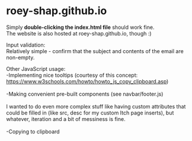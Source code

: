 # roey-shap.github.io

Simply <strong>double-clicking the index.html file</strong> should work fine.
<br>The website is also hosted at roey-shap.github.io, though :)

Input validation:
<br>Relatively simple - confirm that the subject and contents of the email are non-empty.

Other JavaScript usage:
<br>-Implementing nice tooltips (courtesy of this concept: https://www.w3schools.com/howto/howto_js_copy_clipboard.asp)
<br>
<br>-Making convenient pre-built components (see navbar/footer.js)
<br>
<br>I wanted to do even more complex stuff like having custom attributes that could be filled in 
(like src, desc for my custom Itch page inserts), but whatever, iteration
and a bit of messiness is fine.
<br>
<br>-Copying to clipboard